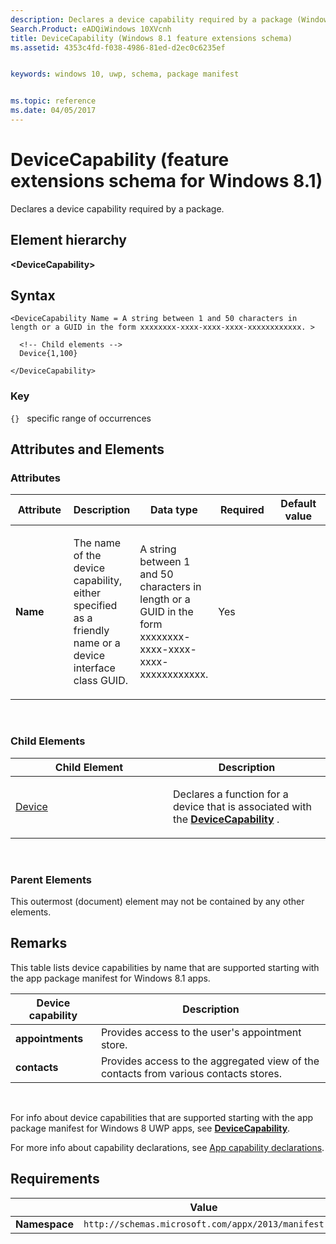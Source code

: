```yaml
---
description: Declares a device capability required by a package (Windows 8.1 feature extensions schema).
Search.Product: eADQiWindows 10XVcnh
title: DeviceCapability (Windows 8.1 feature extensions schema)
ms.assetid: 4353c4fd-f038-4986-81ed-d2ec0c6235ef


keywords: windows 10, uwp, schema, package manifest


ms.topic: reference
ms.date: 04/05/2017
---
```


# DeviceCapability (feature extensions schema for Windows 8.1)




Declares a device capability required by a package.

## Element hierarchy

**&lt;DeviceCapability&gt;**

## Syntax

``` syntax
<DeviceCapability Name = A string between 1 and 50 characters in length or a GUID in the form xxxxxxxx-xxxx-xxxx-xxxx-xxxxxxxxxxxx. >

  <!-- Child elements -->
  Device{1,100}

</DeviceCapability>
```

### Key

`{}`   specific range of occurrences
## Attributes and Elements


### Attributes

<table>
<colgroup>
<col width="20%" />
<col width="20%" />
<col width="20%" />
<col width="20%" />
<col width="20%" />
</colgroup>
<thead>
<tr class="header">
<th>Attribute</th>
<th>Description</th>
<th>Data type</th>
<th>Required</th>
<th>Default value</th>
</tr>
</thead>
<tbody>
<tr class="odd">
<td><strong>Name</strong></td>
<td><p>The name of the device capability, either specified as a friendly name or a device interface class GUID.</p></td>
<td>A string between 1 and 50 characters in length or a GUID in the form xxxxxxxx-xxxx-xxxx-xxxx-xxxxxxxxxxxx.</td>
<td>Yes</td>
<td></td>
</tr>
</tbody>
</table>

 

### Child Elements

<table>
<colgroup>
<col width="50%" />
<col width="50%" />
</colgroup>
<thead>
<tr class="header">
<th>Child Element</th>
<th>Description</th>
</tr>
</thead>
<tbody>
<tr class="odd">
<td><a href="element-device.md">Device</a> </td>
<td><p>Declares a function for a device that is associated with the <a href="element-devicecapability.md"><strong>DeviceCapability</strong></a> .</p></td>
</tr>
</tbody>
</table>

 

### Parent Elements

This outermost (document) element may not be contained by any other elements.

## Remarks

This table lists device capabilities by name that are supported starting with the app package manifest for Windows 8.1 apps.

| Device capability | Description                                                                          |
|-------------------|--------------------------------------------------------------------------------------|
| **appointments**  | Provides access to the user's appointment store.                                     |
| **contacts**      | Provides access to the aggregated view of the contacts from various contacts stores. |

 

For info about device capabilities that are supported starting with the app package manifest for Windows 8 UWP apps, see [**DeviceCapability**](../appxmanifestschema2010-v2/element-devicecapability.md).

For more info about capability declarations, see [App capability declarations](/previous-versions/windows/apps/hh464936(v=win.10)).

## Requirements

|               |     Value                                                        |
|---------------|-------------------------------------------------------------|
| **Namespace** | `http://schemas.microsoft.com/appx/2013/manifest` |

 

 
